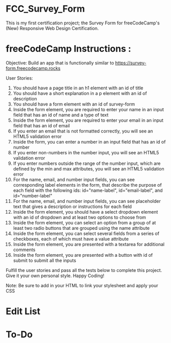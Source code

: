 # FCC_Survey_Form
This is my first certification project; the Survey Form for freeCodeCamp's (New) Responsive Web Design Certification.  

# freeCodeCamp Instructions : 
Objective: Build an app that is functionally similar to https://survey-form.freecodecamp.rocks

User Stories:

1. You should have a page title in an h1 element with an id of title
2. You should have a short explanation in a p element with an id of description
3. You should have a form element with an id of survey-form
4. Inside the form element, you are required to enter your name in an input field that has an id of name and a type of text
5. Inside the form element, you are required to enter your email in an input field that has an id of email
6. If you enter an email that is not formatted correctly, you will see an HTML5 validation error
7. Inside the form, you can enter a number in an input field that has an id of number
8. If you enter non-numbers in the number input, you will see an HTML5 validation error
9. If you enter numbers outside the range of the number input, which are defined by the min and max attributes, you will see an HTML5 validation error
10. For the name, email, and number input fields, you can see corresponding label elements in the form, that describe the purpose of each field with the following ids: id="name-label", id="email-label", and id="number-label"
11. For the name, email, and number input fields, you can see placeholder text that gives a description or instructions for each field
12. Inside the form element, you should have a select dropdown element with an id of dropdown and at least two options to choose from
13. Inside the form element, you can select an option from a group of at least two radio buttons that are grouped using the name attribute
14. Inside the form element, you can select several fields from a series of checkboxes, each of which must have a value attribute
15. Inside the form element, you are presented with a textarea for additional comments
16. Inside the form element, you are presented with a button with id of submit to submit all the inputs

Fulfill the user stories and pass all the tests below to complete this project. Give it your own personal style. Happy Coding!

Note: Be sure to add <link rel="stylesheet" href="styles.css"> in your HTML to link your stylesheet and apply your CSS

# Edit List

# To-Do
